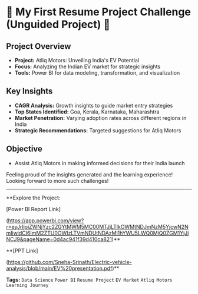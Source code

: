 # 🚀 My First Resume Project Challenge (Unguided Project) 🚀

## Project Overview
- **Project:** Atliq Motors: Unveiling India's EV Potential
- **Focus:** Analyzing the Indian EV market for strategic insights
- **Tools:** Power BI for data modeling, transformation, and visualization

## Key Insights
- **CAGR Analysis:** Growth insights to guide market entry strategies
- **Top States Identified:** Goa, Kerala, Karnataka, Maharashtra
- **Market Penetration:** Varying adoption rates across different regions in India
- **Strategic Recommendations:** Targeted suggestions for Atliq Motors

## Objective
- Assist Atliq Motors in making informed decisions for their India launch

Feeling proud of the insights generated and the learning experience! Looking forward to more such challenges! 

---

**Explore the Project:

[Power BI Report Link]


(https://app.powerbi.com/view?r=eyJrIjoiZWNjYzc2ZGYtMWM5MC00MTJjLTlkOWMtNDJmNzM5YjcwN2NmIiwidCI6ImM2ZTU0OWIzLTVmNDUtNDAzMi1hYWU5LWQ0MjQ0ZGM1YjJjNCJ9&pageName=0d4ac941f39d410ca821)**

**[PPT Link] 

(https://github.com/Sneha-Srinath/Electric-vehicle-analysis/blob/main/EV%20presentation.pdf)**

**Tags:** `Data Science` `Power BI` `Resume Project` `EV Market` `Atliq Motors` `Learning Journey`

